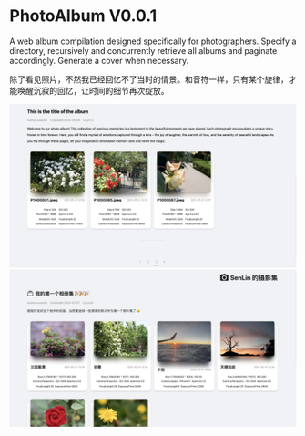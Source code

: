 # PhotoAlbum V0.0.1

A web album compilation designed specifically for photographers. Specify a directory, recursively and concurrently retrieve all albums and paginate accordingly. Generate a cover when necessary.

除了看见照片，不然我已经回忆不了当时的情景。和音符一样，只有某个旋律，才能唤醒沉寂的回忆，让时间的细节再次绽放。

![demo](./demo.png)
![demo2](./demo2.png)
